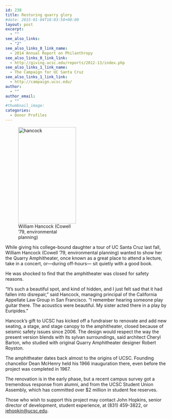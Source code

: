 ```yaml
---
id: 238
title: Restoring quarry glory
#date: 2015-01-04T18:03:50+00:00
layout: post
excerpt:
  - ""
see_also_links:
  - "2"
see_also_links_0_link_name:
  - 2014 Annual Report on Philanthropy
see_also_links_0_link_link:
  - http://giving.ucsc.edu/reports/2012-13/index.php
see_also_links_1_link_name:
  - The Campaign for UC Santa Cruz
see_also_links_1_link_link:
  - http://campaign.ucsc.edu/
author:
  - ""
author_email:
  - ""
#thumbnail_image:
categories:
  - Donor Profiles
---
```

<figure id="attachment_240" style="width: 180px" class="wp-caption alignright"><img class="size-medium wp-image-240" src="http://live-ucsc-giving.pantheonsite.io/wp-content/uploads/2017/08/hancock-180x300.jpg" alt="hancock" width="180" height="300" srcset="https://ucsc-giving.lndo.site/wp-content/uploads/2017/08/hancock-180x300.jpg 180w, https://ucsc-giving.lndo.site/wp-content/uploads/2017/08/hancock.jpg 297w" sizes="(max-width: 180px) 100vw, 180px" /><figcaption class="wp-caption-text">William Hancock (Cowell &#8217;79, environmental planning)</figcaption></figure> 

While giving his college-bound daughter a tour of UC Santa Cruz last fall, William Hancock (Cowell &#8217;79, environmental planning) wanted to show her the Quarry Amphitheater, once known as a great place to attend a lecture, take in a concert, or—during off-hours— sit quietly with a good book.

He was shocked to find that the amphitheater was closed for safety reasons.

&#8220;It&#8217;s such a beautiful spot, and kind of hidden, and I just felt sad that it had fallen into disrepair,&#8221; said Hancock, managing principal of the California Appellate Law Group in San Francisco. &#8220;I remember hearing someone play guitar there. The acoustics were beautiful. My sister acted there in a play by Euripides.&#8221;

Hancock&#8217;s gift to UCSC has kicked off a fundraiser to renovate and add new seating, a stage, and stage canopy to the amphitheater, closed because of seismic safety issues since 2006. The design would respect the way the present version blends with its sylvan surroundings, said architect Cheryl Barton, who studied with original Quarry Amphitheater designer Robert Royston.

The amphitheater dates back almost to the origins of UCSC. Founding chancellor Dean McHenry held his 1966 inauguration there, even before the project was completed in 1967.

The renovation is in the early phase, but a recent campus survey got a tremendous response from alumni, and from the UCSC Student Union Assembly, which has committed over $2 million in student fee reserves.

Those who wish to support this project may contact John Hopkins, senior director of development, student experience, at (831) 459-3822, or <jehopkin@ucsc.edu>.